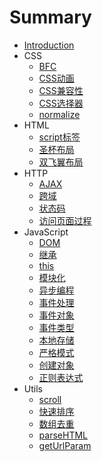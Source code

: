 # Summary

* [Introduction](README.md)
* CSS
   * [BFC](CSS/BFC.md)
   * [CSS动画](CSS/CSS动画.md)
   * [CSS兼容性](CSS/CSS兼容性.md)
   * [CSS选择器](CSS/CSS选择器.md)
   * [normalize](CSS/normalize.md)
* HTML
   * [script标签](HTML/script标签.md)
   * [圣杯布局](HTML/s圣杯布局.html)
   * [双飞翼布局](HTML/s双飞翼布局.html)
* HTTP
   * [AJAX](HTTP/AJAX.md)
   * [跨域](HTTP/跨域.md)
   * [状态码](HTTP/状态码.md)
   * [访问页面过程](HTTP/访问页面过程.md)
* JavaScript
   * [DOM](JavaScript/DOM.md)
   * [继承](JavaScript/继承.md)
   * [this](JavaScript/this.md)
   * [模块化](JavaScript/模块化.md)
   * [异步编程](JavaScript/异步编程.md)
   * [事件处理](JavaScript/事件处理.md)
   * [事件对象](JavaScript/事件对象.md)
   * [事件类型](JavaScript/事件类型.md)
   * [本地存储](JavaScript/本地存储)
   * [严格模式](JavaScript/严格模式.md)
   * [创建对象](JavaScript/创建对象.md)
   * [正则表达式](JavaScript/正则表达式.md)
* Utils
   * [scroll](Utils/scroll.js)
   * [快速排序](Utils/快速排序.js)
   * [数组去重](Utils/数组去重.js)
   * [parseHTML](Utils/parseHTML.js)
   * [getUrlParam](Utils/getUrlParam.js)

